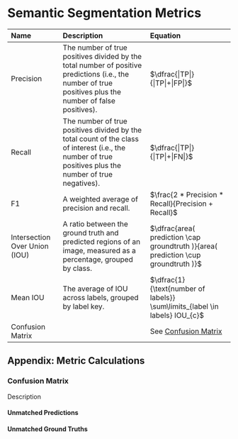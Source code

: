 # Semantic Segmentation Metrics

| Name | Description | Equation |
| :- | :- | :- |
| Precision | The number of true positives divided by the total number of positive predictions (i.e., the number of true positives plus the number of false positives). | $\dfrac{\|TP\|}{\|TP\|+\|FP\|}$ |
| Recall | The number of true positives divided by the total count of the class of interest (i.e., the number of true positives plus the number of true negatives). | $\dfrac{\|TP\|}{\|TP\|+\|FN\|}$ |
| F1 | A weighted average of precision and recall. | $\frac{2 * Precision * Recall}{Precision + Recall}$ |
| Intersection Over Union (IOU) | A ratio between the ground truth and predicted regions of an image, measured as a percentage, grouped by class. |$\dfrac{area( prediction \cap groundtruth )}{area( prediction \cup groundtruth )}$ |
| Mean IOU | The average of IOU across labels, grouped by label key. | $\dfrac{1}{\text{number of labels}} \sum\limits_{label \in labels} IOU_{c}$ |
| Confusion Matrix | | See [Confusion Matrix](#confusion-matrix) |

## Appendix: Metric Calculations

### Confusion Matrix

Description

#### Unmatched Predictions

#### Unmatched Ground Truths